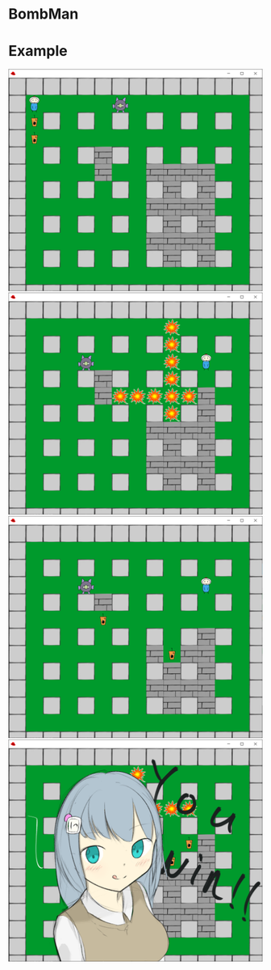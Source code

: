 # BombMan



# Example

<img src = 'fig/start.png'>
<img src = 'fig/bomb.png'>

<img src = 'fig/item.png'>
<img src = 'fig/win.png'>

            
            

